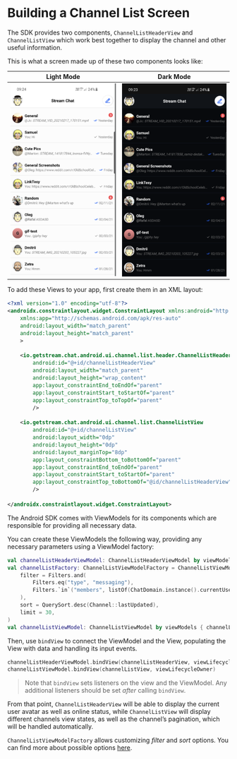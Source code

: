 # Building a Channel List Screen

The SDK provides two components, `ChannelListHeaderView` and `ChannelListView` which work best together to display the channel and other useful information.

This is what a screen made up of these two components looks like:

| Light Mode | Dark Mode |
| --- | --- |
|![Light mode](../assets/channel_list_view_light.png)|![Dark mode](../assets/channel_list_view_dark.png)|

To add these Views to your app, first create them in an XML layout:

```xml
<?xml version="1.0" encoding="utf-8"?>
<androidx.constraintlayout.widget.ConstraintLayout xmlns:android="http://schemas.android.com/apk/res/android"
    xmlns:app="http://schemas.android.com/apk/res-auto"
    android:layout_width="match_parent"
    android:layout_height="match_parent"
    >

    <io.getstream.chat.android.ui.channel.list.header.ChannelListHeaderView
        android:id="@+id/channelListHeaderView"
        android:layout_width="match_parent"
        android:layout_height="wrap_content"
        app:layout_constraintEnd_toEndOf="parent"
        app:layout_constraintStart_toStartOf="parent"
        app:layout_constraintTop_toTopOf="parent"
        />

    <io.getstream.chat.android.ui.channel.list.ChannelListView
        android:id="@+id/channelListView"
        android:layout_width="0dp"
        android:layout_height="0dp"
        android:layout_marginTop="8dp"
        app:layout_constraintBottom_toBottomOf="parent"
        app:layout_constraintEnd_toEndOf="parent"
        app:layout_constraintStart_toStartOf="parent"
        app:layout_constraintTop_toBottomOf="@id/channelListHeaderView"
        />

</androidx.constraintlayout.widget.ConstraintLayout>
```

The Android SDK comes with ViewModels for its components which are responsible for providing all necessary data.

You can create these ViewModels the following way, providing any necessary parameters using a ViewModel factory:

```kotlin
val channelListHeaderViewModel: ChannelListHeaderViewModel by viewModels()
val channelListFactory: ChannelListViewModelFactory = ChannelListViewModelFactory(
    filter = Filters.and(
        Filters.eq("type", "messaging"),
        Filters.`in`("members", listOf(ChatDomain.instance().currentUser.id)),
    ),
    sort = QuerySort.desc(Channel::lastUpdated),
    limit = 30,
)
val channelListViewModel: ChannelListViewModel by viewModels { channelListFactory }
```

Then, use `bindView` to connect the ViewModel and the View, populating the View with data and handling its input events.

```kotlin
channelListHeaderViewModel.bindView(channelListHeaderView, viewLifecycleOwner)
channelListViewModel.bindView(channelListView, viewLifecycleOwner)
```

> Note that `bindView` sets listeners on the view and the ViewModel. Any additional listeners should be set _after_ calling `bindView`.

From that point, `ChannelListHeaderView` will be able to display the current user avatar as well as online status, while `ChannelListView` will display different channels view states, as well as the channel’s pagination, which will be handled automatically.

`ChannelListViewModelFactory` allows customizing _filter_ and _sort_ options. You can find more about possible options [here](https://getstream.io/chat/docs/android/query_channels/?language=java#common-filters-by-use-case).
